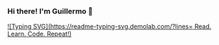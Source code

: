 ### Hi there! I'm Guillermo 👋
[![Typing SVG](https://readme-typing-svg.demolab.com/?lines= Read. Learn. Code. Repeat!)](https://git.io/typing-svg)
<!--
**guillermochristopher/guillermochristopher** is a ✨ _special_ ✨ repository because its `README.md` (this file) appears on your GitHub profile.

Here are some ideas to get you started:

- 🔭 I’m currently working on ...
- 🌱 I’m currently learning ...
- 👯 I’m looking to collaborate on ...
- 🤔 I’m looking for help with ...
- 💬 Ask me about ...
- 📫 How to reach me: ...
- 😄 Pronouns: ...
- ⚡ Fun fact: ...
-->
